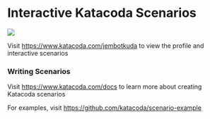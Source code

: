 # Interactive Katacoda Scenarios

[![](http://shields.katacoda.com/katacoda/jembotkuda/count.svg)](https://www.katacoda.com/jembotkuda "Get your profile on Katacoda.com")

Visit https://www.katacoda.com/jembotkuda to view the profile and interactive scenarios

### Writing Scenarios
Visit https://www.katacoda.com/docs to learn more about creating Katacoda scenarios

For examples, visit https://github.com/katacoda/scenario-example
